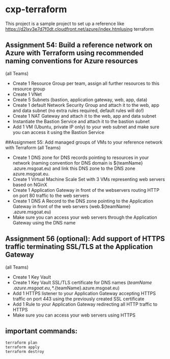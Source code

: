 # cxp-terraform
This project is a sample project to set up a reference like https://d2lxv3e7d7f0dt.cloudfront.net/azure/index.htmlusing terraform


## Assignment 54: Build a reference network on Azure with Terraform using recommended naming conventions for Azure resources
(all Teams)
* Create 1 Resource Group per team, assign all further resources to this resource group
* Create 1 VNet 
* Create 5 Subnets (bastion, application gateway, web, app, data)
* Create 1 default Network Security Group and attach it to the web, app and data subnet (no extra rules required, default rules will do!)
* Create 1 NAT Gateway and attach it to the web, app and data subnet
* Instantiate the Bastion Service and attach it to the bastion subnet
* Add 1 VM (Ubuntu, private IP only) to your web subnet and make sure you can access it using the Bastion Service

##Assignment 55: Add managed groups of VMs to your reference network with Terraform (all Teams)
* Create 1 DNS zone for DNS records pointing to resources in your network
(naming convention for DNS domain is ${​​​teamName}​​​​​​​​​​.azure.msgoat.eu) and link this DNS zone to the DNS zone azure.msgoat.eu.
* Create 1 Virtual Machine Scale Set with 3 VMs representing web servers based on NGinX
* Create 1 Application Gateway in front of the webservers routing HTTP on port 80 traffic to the web servers
* Create 1 DNS A Record to the DNS zone pointing to the Application Gateway in front of the web servers (web.${​​​​​​​​​​​teamName}​​​​​​​​​​​​​​​​​​.azure.msgoat.eu)
* Make sure you can access your web servers through the Application Gateway using the DNS name

## Assignment 56 (optional): Add support of HTTPS traffic terminating SSL/TLS at the Application Gateway
(all Teams)
* Create 1 Key Vault
* Create 1 Key Vault SSL/TLS certificate for DNS names
(${​​​​​​​​​​​​​​​​​​teamName}​​​​​​​​​​​​​​​​​​.azure.msgoat.eu, *.${​​​​​​​​​​​​​​​​​​teamName}​​​​​​​​​​​​​​​​​​.azure.msgoat.eu)
* Add 1 HTTPS listener to your Application Gateway accepting HTTPS traffic on port 443 using the previously created SSL certificate
* Add 1 Rule to your Application Gateway redirecting all HTTP traffic to HTTPS
* Make sure you can access your web servers using HTTPS

## important commands:
```
terraform plan
terraform apply
terraform destroy
```